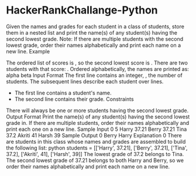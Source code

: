 # HackerRankChallange-Python

Given the names and grades for each student in a class of  students, store them in a nested list and print the name(s) of any student(s) having the second lowest grade.
Note: If there are multiple students with the second lowest grade, order their names alphabetically and print each name on a new line.
Example 

The ordered list of scores is , so the second lowest score is . There are two students with that score: . Ordered alphabetically, the names are printed as:
alpha
beta
Input Format
The first line contains an integer, , the number of students. 
The  subsequent lines describe each student over  lines. 
- The first line contains a student's name. 
- The second line contains their grade.
Constraints

There will always be one or more students having the second lowest grade.
Output Format
Print the name(s) of any student(s) having the second lowest grade in. If there are multiple students, order their names alphabetically and print each one on a new line.
Sample Input 0
5
Harry
37.21
Berry
37.21
Tina
37.2
Akriti
41
Harsh
39
Sample Output 0
Berry
Harry
Explanation 0
There are  students in this class whose names and grades are assembled to build the following list:
python students = [['Harry', 37.21], ['Berry', 37.21], ['Tina', 37.2], ['Akriti', 41], ['Harsh', 39]]
The lowest grade of 37.2 belongs to Tina. The second lowest grade of 37.21 belongs to both Harry and Berry, so we order their names alphabetically and print each name on a new line.
